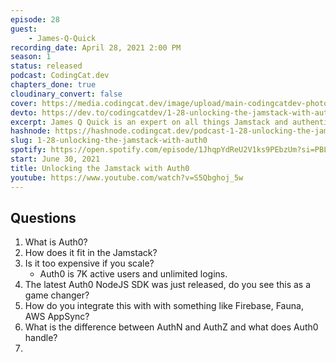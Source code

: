 ```yaml
---
episode: 28
guest: 
    - James-Q-Quick
recording_date: April 28, 2021 2:00 PM
season: 1
status: released
podcast: CodingCat.dev
chapters_done: true
cloudinary_convert: false
cover: https://media.codingcat.dev/image/upload/main-codingcatdev-photo/tvksoc43u6exibz6fmzv.png
devto: https://dev.to/codingcatdev/1-28-unlocking-the-jamstack-with-auth0-17hf
excerpt: James Q Quick is an expert on all things Jamstack and authentication, we were able to sit down and chat about Auth0 and his past experiences.
hashnode: https://hashnode.codingcat.dev/podcast-1-28-unlocking-the-jamstack-with-auth0
slug: 1-28-unlocking-the-jamstack-with-auth0
spotify: https://open.spotify.com/episode/1JhqpYdReU2V1ks9PEbzUm?si=PBLF3Sh-QaKzDiOBGfFYkQ
start: June 30, 2021
title: Unlocking the Jamstack with Auth0
youtube: https://www.youtube.com/watch?v=S5Qbghoj_5w
---
```

## Questions

1. What is Auth0?
2. How does it fit in the Jamstack?
3. Is it too expensive if you scale?
    - Auth0 is 7K active users and unlimited logins.
4. The latest Auth0 NodeJS SDK was just released, do you see this as a game changer?
5. How do you integrate this with with something like Firebase, Fauna, AWS AppSync?
6. What is the difference between AuthN and AuthZ and what does Auth0 handle?
7.